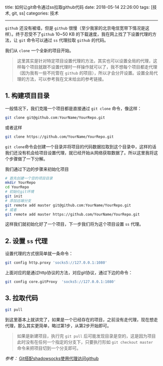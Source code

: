 title: 如何让git命令通过ss拉取github代码
date: 2018-05-14 22:26:00
tags: [技术, git, ss]
categories: 技术

------

`github` 还没有被墙，但是 `github` 很慢（至少我家的北京电信宽带下情况是这样）。终于忍受不了`github` 10~50 KB 的下载速度，我在网上找了下设置代理的方法，让 `git` 命令可以通过 `ss` 代理拉取 `github` 的代码。

<!--more-->

我们从 `clone` 一个全新的项目开始。

> 这里其实是针对特定项目设置代理的方法，其实也可以设置全局的代理，这样每个项目就跟不设置代理时一样操作就可以了，我不想每个项目都走代理（因为我有一些不托管在 `github` 的项目），所以才会分开设置。设置全局代理的方法，可以参考我在文末给出的参考链接。

## 1. 构建项目目录

一般情况下，我们克隆一个项目都是直接通过 `git clone` 命令，像这样：

```bash
git clone git@github.com:YourName/YourRepo.git
```

或者这样

```bash
git clone https://github.com/YourName/YourRepo.git
```

`git clone`命令会创建一个目录并将项目的代码数据拉取到这个目录中，这样的话我们还没有机会给项目设置代理，就已经开始从网络获取数据了。所以这里我将这个步骤做了一下分解。

我们通过下边的步骤来初始化项目

```bash
# 首先创建一个空的项目目录
mkdir YourRepo
cd YourRepo
# 初始化git环境
git init
# 添加远端分支
git remote add master git@github.com:YourName/YourRepo.git
# 或者
git remote add master https://github.com/YourName/YourRepo.git
```

这样我们就初始化好了一个项目，下一步我们将为这个项目设置 `ss` 代理。

## 2. 设置 `ss` 代理

设置代理的方式很简单就一条命令：

```bash
git config http.proxy 'socks5://127.0.0.1:1080'
```

上面对应的是通过http协议的方法，对应git协议，通过下边的命令：

```bash
git config core.gitProxy  'socks5://127.0.0.1:1080'
```

## 3. 拉取代码

```bash
git pull
```

到这里基本上就讲完了，如果是一个已经存在的项目，之前没有走代理，现在想走代理，那么其实更简单，略过第1步，从第2步开始即可。

> 如果是新建项目，执行完 `git pull` 后可能发现目录是空的，这是因为项目此时没有在任何一个指定的分支下，只要执行形如 `git checkout master` 命令来把项目切到一个分支即可。



*参考：* [Git搭配shadowsocks使用代理访问github](http://www.afox.cc/archives/404 )

